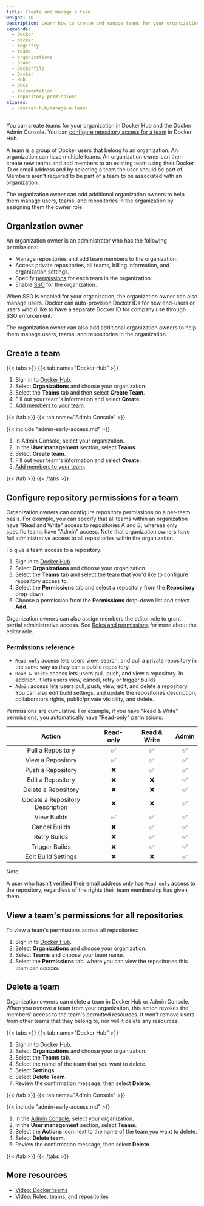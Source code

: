 ```yaml
---
title: Create and manage a team
weight: 40
description: Learn how to create and manage teams for your organization
keywords:
  - Docker
  - docker
  - registry
  - teams
  - organizations
  - plans
  - Dockerfile
  - Docker
  - Hub
  - docs
  - documentation
  - repository permissions
aliases:
  - /docker-hub/manage-a-team/
---
```


You can create teams for your organization in Docker Hub and the Docker Admin Console. You can [configure repository access for a team](#configure-repository-permissions-for-a-team) in Docker Hub.

A team is a group of Docker users that belong to an organization. An organization can have multiple teams. An organization owner can then create new teams and add members to an existing team using their Docker ID or email address and by selecting a team the user should be part of. Members aren't required to be part of a team to be associated with an organization.

The organization owner can add additional organization owners to help them manage users, teams, and repositories in the organization by assigning them the owner role.

## Organization owner

An organization owner is an administrator who has the following permissions:

- Manage repositories and add team members to the organization.
- Access private repositories, all teams, billing information, and organization settings.
- Specify [permissions](#permissions-reference) for each team in the organization.
- Enable [SSO](../../security/for-admins/single-sign-on/_index.md) for the organization.

When SSO is enabled for your organization, the organization owner can
also manage users. Docker can auto-provision Docker IDs for new end-users or
users who'd like to have a separate Docker ID for company use through SSO
enforcement.

The organization owner can also add additional organization owners to help them manage users, teams, and repositories in the organization.

## Create a team

{{< tabs >}}
{{< tab name="Docker Hub" >}}

1. Sign in to [Docker Hub](https://hub.docker.com).
2. Select **Organizations** and choose your organization.
3. Select the **Teams** tab and then select **Create Team**.
4. Fill out your team's information and select **Create**.
5. [Add members to your team](members.md#add-a-member-to-a-team).

{{< /tab >}}
{{< tab name="Admin Console" >}}

{{< include "admin-early-access.md" >}}

1. In Admin Console, select your organization.
2. In the **User management** section, select **Teams**.
3. Select **Create team**.
4. Fill out your team's information and select **Create**.
5. [Add members to your team](members.md#add-a-member-to-a-team).

{{< /tab >}}
{{< /tabs >}}

## Configure repository permissions for a team

Organization owners can configure repository permissions on a per-team basis.
For example, you can specify that all teams within an organization have "Read and
Write" access to repositories A and B, whereas only specific teams have "Admin"
access. Note that organization owners have full administrative access to all repositories within the organization.

To give a team access to a repository:

1. Sign in to [Docker Hub](https://hub.docker.com).
2. Select **Organizations** and choose your organization.
3. Select the **Teams** tab and select the team that you'd like to configure repository access to.
4. Select the **Permissions** tab and select a repository from the
   **Repository** drop-down.
5. Choose a permission from the **Permissions** drop-down list and select
   **Add**.

Organization owners can also assign members the editor role to grant partial administrative access. See [Roles and permissions](../../security/for-admins/roles-and-permissions.md) for more about the editor role.

### Permissions reference

- `Read-only` access lets users view, search, and pull a private repository in the same way as they can a public repository.
- `Read & Write` access lets users pull, push, and view a repository. In addition, it lets users view, cancel, retry or trigger builds
- `Admin` access lets users pull, push, view, edit, and delete a
  repository. You can also edit build settings, and update the repositories description, collaborators rights, public/private visibility, and delete.

Permissions are cumulative. For example, if you have "Read & Write" permissions,
you automatically have "Read-only" permissions:

|             Action              | Read-only | Read & Write | Admin |
| :-----------------------------: | :-------: | :----------: | :---: |
|        Pull a Repository        |    ✅     |      ✅      |  ✅   |
|        View a Repository        |    ✅     |      ✅      |  ✅   |
|        Push a Repository        |    ❌     |      ✅      |  ✅   |
|        Edit a Repository        |    ❌     |      ❌      |  ✅   |
|       Delete a Repository       |    ❌     |      ❌      |  ✅   |
| Update a Repository Description |    ❌     |      ❌      |  ✅   |
|           View Builds           |    ✅     |      ✅      |  ✅   |
|          Cancel Builds          |    ❌     |      ✅      |  ✅   |
|          Retry Builds           |    ❌     |      ✅      |  ✅   |
|         Trigger Builds          |    ❌     |      ✅      |  ✅   |
|       Edit Build Settings       |    ❌     |      ❌      |  ✅   |

> [!NOTE]
>
> A user who hasn't verified their email address only has
> `Read-only` access to the repository, regardless of the rights their team
> membership has given them.

## View a team's permissions for all repositories

To view a team's permissions across all repositories:

1. Sign in to [Docker Hub](https://hub.docker.com).
2. Select **Organizations** and choose your organization.
3. Select **Teams** and choose your team name.
4. Select the **Permissions** tab, where you can view the repositories this team can access.

## Delete a team

Organization owners can delete a team in Docker Hub or Admin Console. When you remove a team from your organization, this action revokes the members' access to the team's permitted resources. It won't remove users from other teams that they belong to, nor will it delete any resources.

{{< tabs >}}
{{< tab name="Docker Hub" >}}

1. Sign in to [Docker Hub](https://hub.docker.com).
2. Select **Organizations** and choose your organization.
3. Select the **Teams** tab.
4. Select the name of the team that you want to delete.
5. Select **Settings**.
6. Select **Delete Team**.
7. Review the confirmation message, then select **Delete**.

{{< /tab >}}
{{< tab name="Admin Console" >}}

{{< include "admin-early-access.md" >}}

1. In the [Admin Console](https://app.docker.com/admin), select your organization.
2. In the **User management** section, select **Teams**.
3. Select the **Actions** icon next to the name of the team you want to delete.
4. Select **Delete team**.
5. Review the confirmation message, then select **Delete**.

{{< /tab >}}
{{< /tabs >}}

## More resources

- [Video: Docker teams](https://youtu.be/WKlT1O-4Du8?feature=shared&t=348)
- [Video: Roles, teams, and repositories](https://youtu.be/WKlT1O-4Du8?feature=shared&t=435)
